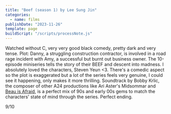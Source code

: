 ```yaml
---
title: "Beef (season 1) by Lee Sung Jin"
categories:
  - name: films
publishDate: "2023-11-26"
template: page
buildScript: "/scripts/processNote.js"
---
```


Watched without C, very very good black comedy, pretty dark and very tense. Plot: Danny, a struggling construction contractor, is involved in a road rage incident with Amy, a successful but burnt out business owner. The 10-episode miniseries tells the story of their BEEF and descent into madness. I absolutely loved the characters, Steven Yeun <3. There's a comedic aspect so the plot is exaggerated but a lot of the series feels very genuine, I could see it happening, only makes it more thrilling. Soundtrack by Bobby Krlic, the composer of other A24 productions like Ari Aster's Midsommar and [Beau is Afraid](/notes/beau-is-afraid-by-ari-aster/), is a perfect mix of 90s and early 00s gems to match the characters' state of mind through the series. Perfect ending.

9/10
